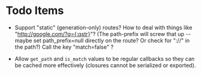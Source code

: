 Todo Items
==========

- Support "static" (generation-only) routes? How to deal with things like 
"http://google.com/?q={:qstr}"? (The path-prefix will screw that up -- maybe
set path_prefix=null directly on the route? Or check for "://" in the path?)  Call the key "match=false" ?

- Allow `get_path` and `is_match` values to be regular callbacks so they can be cached more effectively (closures cannot be serialized or exported).
